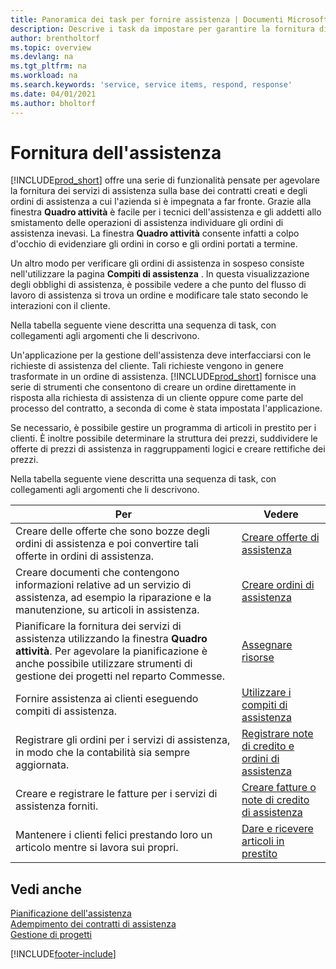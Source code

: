 ```yaml
---
title: Panoramica dei task per fornire assistenza | Documenti Microsoft
description: Descrive i task da impostare per garantire la fornitura di un servizio di qualità e il rispetto degli accordi con i clienti.
author: brentholtorf
ms.topic: overview
ms.devlang: na
ms.tgt_pltfrm: na
ms.workload: na
ms.search.keywords: 'service, service items, respond, response'
ms.date: 04/01/2021
ms.author: bholtorf
---
```

# Fornitura dell'assistenza
[!INCLUDE[prod_short](includes/prod_short.md)] offre una serie di funzionalità pensate per agevolare la fornitura dei servizi di assistenza sulla base dei contratti creati e degli ordini di assistenza a cui l'azienda si è impegnata a far fronte. Grazie alla finestra **Quadro attività** è facile per i tecnici dell'assistenza e gli addetti allo smistamento delle operazioni di assistenza individuare gli ordini di assistenza inevasi. La finestra **Quadro attività** consente infatti a colpo d'occhio di evidenziare gli ordini in corso e gli ordini portati a termine.  
  
Un altro modo per verificare gli ordini di assistenza in sospeso consiste nell'utilizzare la pagina **Compiti di assistenza** . In questa visualizzazione degli obblighi di assistenza, è possibile vedere a che punto del flusso di lavoro di assistenza si trova un ordine e modificare tale stato secondo le interazioni con il cliente.  
  
Nella tabella seguente viene descritta una sequenza di task, con collegamenti agli argomenti che li descrivono.   

Un'applicazione per la gestione dell'assistenza deve interfacciarsi con le richieste di assistenza del cliente. Tali richieste vengono in genere trasformate in un ordine di assistenza. [!INCLUDE[prod_short](includes/prod_short.md)] fornisce una serie di strumenti che consentono di creare un ordine direttamente in risposta alla richiesta di assistenza di un cliente oppure come parte del processo del contratto, a seconda di come è stata impostata l'applicazione.  
  
Se necessario, è possibile gestire un programma di articoli in prestito per i clienti. È inoltre possibile determinare la struttura dei prezzi, suddividere le offerte di prezzi di assistenza in raggruppamenti logici e creare rettifiche dei prezzi.  
  
Nella tabella seguente viene descritta una sequenza di task, con collegamenti agli argomenti che li descrivono.   
  
|**Per**|**Vedere**|  
|------------|-------------|  
|Creare delle offerte che sono bozze degli ordini di assistenza e poi convertire tali offerte in ordini di assistenza.|[Creare offerte di assistenza](service-how-to-create-service-quotes.md)|
|Creare documenti che contengono informazioni relative ad un servizio di assistenza, ad esempio la riparazione e la manutenzione, su articoli in assistenza.|[Creare ordini di assistenza](service-how-to-create-service-orders.md)|
|Pianificare la fornitura dei servizi di assistenza utilizzando la finestra **Quadro attività**. Per agevolare la pianificazione è anche possibile utilizzare strumenti di gestione dei progetti nel reparto Commesse.|[Assegnare risorse](service-how-to-allocate-resources.md)|  
|Fornire assistenza ai clienti eseguendo compiti di assistenza.|[Utilizzare i compiti di assistenza](service-how-to-work-on-service-tasks.md)|  
|Registrare gli ordini per i servizi di assistenza, in modo che la contabilità sia sempre aggiornata.|[Registrare note di credito e ordini di assistenza](service-how-to-post-service-orders.md)|  
|Creare e registrare le fatture per i servizi di assistenza forniti.|[Creare fatture o note di credito di assistenza](service-how-create-invoices.md)|  
|Mantenere i clienti felici prestando loro un articolo mentre si lavora sui propri.| [Dare e ricevere articoli in prestito](service-how-to-lend-receive-loaners.md)|
  
## Vedi anche  
[Pianificazione dell'assistenza](service-plan-service.md)  
[Adempimento dei contratti di assistenza](service-fulfill-service-contracts.md)  
[Gestione di progetti](projects-manage-projects.md)  


[!INCLUDE[footer-include](includes/footer-banner.md)]